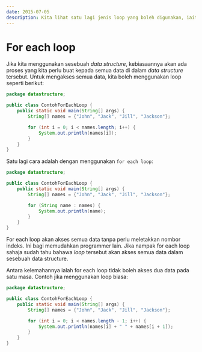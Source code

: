 ```yaml
---
date: 2015-07-05
description: Kita lihat satu lagi jenis loop yang boleh digunakan, iaitu for each loop. Loop ini hanya boleh digunakan untuk data structure bagi memudahkan programmer.
---
```


# For each loop

Jika kita menggunakan sesebuah _data structure_, kebiasaannya akan ada
proses yang kita perlu buat kepada semua data di dalam _data structure_
tersebut. Untuk mengakses semua data, kita boleh menggunakan loop
seperti berikut:

```java
package datastructure;

public class ContohForEachLoop {
    public static void main(String[] args) {
        String[] names = {"John", "Jack", "Jill", "Jackson"};

        for (int i = 0; i < names.length; i++) {
            System.out.println(names[i]);
        }
    }
}
```

Satu lagi cara adalah dengan menggunakan `for each loop`:

```java
package datastructure;

public class ContohForEachLoop {
    public static void main(String[] args) {
        String[] names = {"John", "Jack", "Jill", "Jackson"};

        for (String name : names) {
            System.out.println(name);
        }
    }
}
```

For each loop akan akses semua data tanpa perlu meletakkan nombor
indeks. Ini bagi memudahkan programmer lain. Jika nampak for each loop
sahaja sudah tahu bahawa _loop_ tersebut akan akses semua data dalam
sesebuah data structure.

Antara kelemahannya ialah for each loop tidak boleh akses dua data
pada satu masa. Contoh jika menggunakan loop biasa:

```java
package datastructure;

public class ContohForEachLoop {
    public static void main(String[] args) {
        String[] names = {"John", "Jack", "Jill", "Jackson"};

        for (int i = 0; i < names.length - 1; i++) {
            System.out.println(names[i] + " " + names[i + 1]);
        }
    }
}
```
